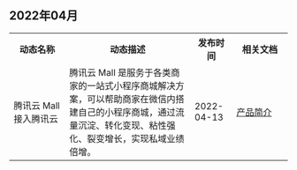 ## 2022年04月

<table><tr>
<th width="20%">动态名称</th>
<th width="45%">动态描述</th>
<th width="15%">发布时间</th>
<th width="20%">相关文档</th>
</tr><tr>
<td>腾讯云 Mall 接入腾讯云</td>
<td>腾讯云 Mall 是服务于各类商家的一站式小程序商城解决方案，可以帮助商家在微信内搭建自己的小程序商城，通过流量沉淀、转化变现、粘性强化、裂变增长，实现私域业绩倍增。</td>
<td>2022-04-13</td>
<td><a href="https://cloud.tencent.com/document/product/1576/72131">产品简介</a></td>
